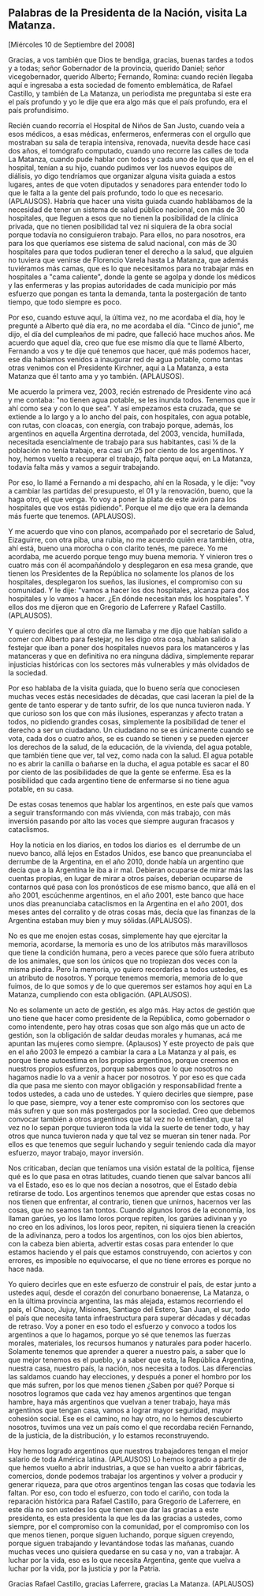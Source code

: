 Palabras de la Presidenta de la Nación, visita La Matanza.
----------------------------------------------------------

[Miércoles 10 de Septiembre del 2008]

Gracias, a vos también que Dios te bendiga, gracias, buenas tardes a
todos y a todas; señor Gobernador de la provincia, querido Daniel; señor
vicegobernador, querido Alberto; Fernando, Romina: cuando recién llegaba
aquí e ingresaba a esta sociedad de fomento emblemática, de Rafael
Castillo, y también de La Matanza, un periodista me preguntaba si este
era el país profundo y yo le dije que era algo más que el país profundo,
era el país profundísimo.

Recién cuando recorría el Hospital de Niños de San Justo, cuando veía a
esos médicos, a esas médicas, enfermeros, enfermeras con el orgullo que
mostraban su sala de terapia intensiva, renovada, nuevita desde hace
casi dos años, el tomógrafo computado, cuando uno recorre las calles de
toda La Matanza, cuando pude hablar con todos y cada uno de los que
allí, en el hospital, tenían a su hijo, cuando pudimos ver los nuevos
equipos de diálisis, yo digo tendríamos que organizar alguna visita
guiada a estos lugares, antes de que voten diputados y senadores para
entender todo lo que le falta a la gente del país profundo, todo lo que
es necesario. (APLAUSOS). Habría que hacer una visita guiada cuando
hablábamos de la necesidad de tener un sistema de salud público
nacional, con más de 30 hospitales, que lleguen a esos que no tienen la
posibilidad de la clínica privada, que no tienen posibilidad tal vez ni
siquiera de la obra social porque todavía no consiguieron trabajo. Para
ellos, no para nosotros, era para los que queríamos ese sistema de salud
nacional, con más de 30 hospitales para que todos pudieran tener el
derecho a la salud, que alguien no tuviera que venirse de Florencio
Varela hasta La Matanza, que además tuviéramos más camas, que es lo que
necesitamos para no trabajar más en hospitales a "cama caliente", donde
la gente se agolpa y donde los médicos y las enfermeras y las propias
autoridades de cada municipio por más esfuerzo que pongan es tanta la
demanda, tanta la postergación de tanto tiempo, que todo siempre es
poco.

Por eso, cuando estuve aquí, la última vez, no me acordaba el día, hoy
le pregunté a Alberto qué día era, no me acordaba el día. "Cinco de
junio", me dijo, el día del cumpleaños de mi padre, que falleció hace
muchos años. Me acuerdo que aquel día, creo que fue ese mismo día que te
llamé Alberto, Fernando a vos y te dije qué tenemos que hacer, qué más
podemos hacer, ese día habíamos venidos a inaugurar red de agua potable,
como tantas otras venimos con el Presidente Kirchner, aquí a La Matanza,
a esta Matanza que él tanto ama y yo también. (APLAUSOS).

Me acuerdo la primera vez, 2003, recién estrenado de Presidente vino acá
y me contaba: "no tienen agua potable, se les inunda todos. Tenemos que
ir ahí como sea y con lo que sea". Y así empezamos esta cruzada, que se
extiende a lo largo y a lo ancho del país, con hospitales, con agua
potable, con rutas, con cloacas, con energía, con trabajo porque,
además, los argentinos en aquella Argentina derrotada, del 2003,
vencida, humillada, necesitada esencialmente de trabajo para sus
habitantes, casi ¼ de la población no tenía trabajo, era casi un 25 por
ciento de los argentinos. Y hoy, hemos vuelto a recuperar el trabajo,
falta porque aquí, en La Matanza, todavía falta más y vamos a seguir
trabajando.

Por eso, lo llamé a Fernando a mi despacho, ahí en la Rosada, y le dije:
"voy a cambiar las partidas del presupuesto, el 01 y la renovación,
bueno, que la haga otro, el que venga. Yo voy a poner la plata de este
avión para los hospitales que vos estás pidiendo". Porque el me dijo que
era la demanda más fuerte que tenemos. (APLAUSOS).

Y me acuerdo que vino con planos, acompañado por el secretario de Salud,
Eizaguirre, con otra piba, una rubia, no me acuerdo quién era también,
otra, ahí está, bueno una morocha o con clarito tenés, me parece. Yo me
acordaba, me acuerdo porque tengo muy buena memoria. Y vinieron tres o
cuatro más con él acompañándolo y desplegaron en esa mesa grande, que
tienen los Presidentes de la República no solamente los planos de los
hospitales, desplegaron los sueños, las ilusiones, el compromiso con su
comunidad. Y le dije: "vamos a hacer los dos hospitales, alcanza para
dos hospitales y lo vamos a hacer. ¿En dónde necesitan más los
hospitales". Y ellos dos me dijeron que en Gregorio de Laferrere y
Rafael Castillo. (APLAUSOS).

Y quiero decirles que al otro día me llamaba y me dijo que habían salido
a comer con Alberto para festejar, no les digo otra cosa, habían salido
a festejar que iban a poner dos hospitales nuevos para los matanceros y
las matanceras y que en definitiva no era ninguna dádiva, simplemente
reparar injusticias históricas con los sectores más vulnerables y más
olvidados de la sociedad.

Por eso hablaba de la visita guiada, que lo bueno sería que conociesen
muchas veces estás necesidades de décadas, que casi laceran la piel de
la gente de tanto esperar y de tanto sufrir, de los que nunca tuvieron
nada. Y que curioso son los que con más ilusiones, esperanzas y afecto
tratan a todos, no pidiendo grandes cosas, simplemente la posibilidad de
tener el derecho a ser un ciudadano. Un ciudadano no se es únicamente
cuando se vota, cada dos o cuatro años, se es cuando se tienen y se
pueden ejercer los derechos de la salud, de la educación, de la
vivienda, del agua potable, que también tiene que ver, tal vez, como
nada con la salud. El agua potable no es abrir la canilla o bañarse en
la ducha, el agua potable es sacar el 80 por ciento de las posibilidades
de que la gente se enferme. Esa es la posibilidad que cada argentino
tiene de enfermarse si no tiene agua potable, en su casa.

De estas cosas tenemos que hablar los argentinos, en este país que vamos
a seguir transformando con más vivienda, con más trabajo, con más
inversión pasando por alto las voces que siempre auguran fracasos y
cataclismos.

 Hoy la noticia en los diarios, en todos los diarios es  el derrumbe de
un nuevo banco, allá lejos en Estados Unidos, ese banco que preanunciaba
el derrumbe de la Argentina, en el año 2010, donde había un argentino
que decía que a la Argentina le iba a ir mal. Debieran ocuparse de mirar
más las cuentas propias, en lugar de mirar a otros países, deberían
ocuparse de contarnos qué pasa con los pronósticos de ese mismo banco,
que allá en el año 2001, escúchenme argentinos, en el año 2001, este
banco que hace unos días preanunciaba cataclismos en la Argentina en el
año 2001, dos meses antes del corralito y de otras cosas más, decía que
las finanzas de la Argentina estaban muy bien y muy sólidas.(APLAUSOS).

No es que me enojen estas cosas, simplemente hay que ejercitar la
memoria, acordarse, la memoria es uno de los atributos más maravillosos
que tiene la condición humana, pero a veces parece que sólo fuera
atributo de los animales, que son los únicos que no tropiezan dos veces
con la misma piedra. Pero la memoria, yo quiero recordarles a todos
ustedes, es un atributo de nosotros. Y porque tenemos memoria, memoria
de lo que fuimos, de lo que somos y de lo que queremos ser estamos hoy
aquí en La Matanza, cumpliendo con esta obligación. (APLAUSOS).

No es solamente un acto de gestión, es algo más. Hay actos de gestión
que uno tiene que hacer como presidente de la República, como gobernador
o como intendente, pero hay otras cosas que son algo más que un acto de
gestión, son la obligación de saldar deudas morales y humanas, acá me
apuntan las mujeres como siempre. (Aplausos) Y este proyecto de país que
en el año 2003 le empezó a cambiar la cara a La Matanza y al país, es
porque tiene autoestima en los propios argentinos, porque creemos en
nuestros propios esfuerzos, porque sabemos que lo que nosotros no
hagamos nadie lo va a venir a hacer por nosotros. Y por eso es que cada
día que pasa me siento con mayor obligación y responsabilidad frente a
todos ustedes, a cada uno de ustedes. Y quiero decirles que siempre,
pase lo que pase, siempre, voy a tener este compromiso con los sectores
que más sufren y que son más postergados por la sociedad. Creo que
debemos convocar también a otros argentinos que tal vez no lo entiendan,
que tal vez no lo sepan porque tuvieron toda la vida la suerte de tener
todo, y hay otros que nunca tuvieron nada y que tal vez se mueran sin
tener nada. Por ellos es que tenemos que seguir luchando y seguir
teniendo cada día mayor esfuerzo, mayor trabajo, mayor inversión.

Nos criticaban, decían que teníamos una visión estatal de la política,
fíjense qué es lo que pasa en otras latitudes, cuando tienen que salvar
bancos allí va el Estado, eso es lo que nos decían a nosotros, que el
Estado debía retirarse de todo. Los argentinos tenemos que aprender que
estas cosas no nos tienen que enfrentar, al contrario, tienen que
unirnos, hacernos ver las cosas, que no seamos tan tontos. Cuando
algunos loros de la economía, los llaman garúes, yo los llamo loros
porque repiten, los garúes adivinan y yo no creo en los adivinos, los
loros peor, repiten, ni siquiera tienen la creación de la adivinanza,
pero a todos los argentinos, con los ojos bien abiertos, con la cabeza
bien abierta, advertir estas cosas para entender lo que estamos haciendo
y el país que estamos construyendo, con aciertos y con errores, es
imposible no equivocarse, el que no tiene errores es porque no hace
nada.

Yo quiero decirles que en este esfuerzo de construir el país, de estar
junto a ustedes aquí, desde el corazón del conurbano bonaerense, La
Matanza, o en la última provincia argentina, las más alejada, estamos
recorriendo el país, el Chaco, Jujuy, Misiones, Santiago del Estero, San
Juan, el sur, todo el país que necesita tanta infraestructura para
superar décadas y décadas de retraso. Voy a poner en eso todo el
esfuerzo y convoco a todos los argentinos a que lo hagamos, porque yo sé
que tenemos las fuerzas morales, materiales, los recursos humanos y
naturales para poder hacerlo. Solamente tenemos que aprender a querer a
nuestro país, a saber que lo que mejor tenemos es el pueblo, y a saber
que esta, la República Argentina, nuestra casa, nuestro país, la nación,
nos necesita a todos. Las diferencias las saldamos cuando hay
elecciones, y después a poner el hombro por los que más sufren, por los
que menos tienen ¿Saben por qué? Porque si nosotros logramos que cada
vez hay amenos argentinos que tengan hambre, haya más argentinos que
vuelvan a tener trabajo, haya más argentinos que tengan casa, vamos a
lograr mayor seguridad, mayor cohesión social. Ese es el camino, no hay
otro, no lo hemos descubierto nosotros, tuvimos una vez un país como el
que recordaba recién Fernando, de la justicia, de la distribución, y lo
estamos reconstruyendo.

Hoy hemos logrado argentinos que nuestros trabajadores tengan el mejor
salario de toda América latina. (APLAUSOS) Lo hemos logrado a partir de
que hemos vuelto a abrir industrias, a que se han vuelto a abrir
fábricas, comercios, donde podemos trabajar los argentinos y volver a
producir y generar riqueza, para que otros argentinos tengan las cosas
que todavía les faltan. Por eso, con todo el esfuerzo, con todo el
cariño, con toda la reparación histórica para Rafael Castillo, para
Gregorio de Laferrere, en este día no son ustedes los que tienen que dar
las gracias a este presidenta, es esta presidenta la que les da las
gracias a ustedes, como siempre, por el compromiso con la comunidad, por
el compromiso con los que menos tienen, porque siguen luchando, porque
siguen creyendo, porque siguen trabajando y levantándose todas las
mañanas, cuando muchas veces uno quisiera quedarse en su casa y no, van
a trabajar. A luchar por la vida, eso es lo que necesita Argentina,
gente que vuelva a luchar por la vida, por la justicia y por la Patria.

Gracias Rafael Castillo, gracias Laferrere, gracias La Matanza.
(APLAUSOS)
